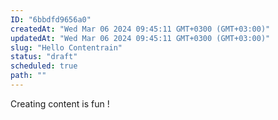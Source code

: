 ```yaml
---
ID: "6bbdfd9656a0"
createdAt: "Wed Mar 06 2024 09:45:11 GMT+0300 (GMT+03:00)"
updatedAt: "Wed Mar 06 2024 09:45:11 GMT+0300 (GMT+03:00)"
slug: "Hello Contentrain"
status: "draft"
scheduled: true
path: ""
---
```

Creating content is fun !